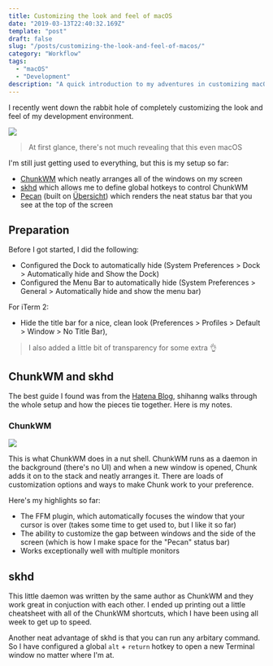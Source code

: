 ```yaml
---
title: Customizing the look and feel of macOS
date: "2019-03-13T22:40:32.169Z"
template: "post"
draft: false
slug: "/posts/customizing-the-look-and-feel-of-macos/"
category: "Workflow"
tags:
  - "macOS"
  - "Development"
description: "A quick introduction to my adventures in customizing macOS, visually"
---
```


I recently went down the rabbit hole of completely customizing the look and feel of my development environment.

![](media/chunkwm-screenshot.png)

> At first glance, there's not much revealing that this even macOS

I'm still just getting used to everything, but this is my setup so far:

* [ChunkWM](https://koekeishiya.github.io/chunkwm/) which neatly arranges all of the windows on my screen
* [skhd](https://github.com/koekeishiya/skhd) which allows me to define global hotkeys to control ChunkWM
* [Pecan](https://github.com/zzzeyez/Pecan) (built on [Übersicht](http://tracesof.net/uebersicht/)) which renders the neat status bar that you see at the top of the screen

## Preparation

Before I got started, I did the following:

* Configured the Dock to automatically hide (System Preferences > Dock > Automatically hide and Show the Dock)
* Configured the Menu Bar to automatically hide (System Preferences > General > Automatically hide and show the menu bar)

For iTerm 2:
* Hide the title bar for a nice, clean look (Preferences > Profiles > Default > Window > No Title Bar),

> I also added a little bit of transparency for some extra 👌

## ChunkWM and skhd

The best guide I found was from the [Hatena Blog](http://hde-advent-2017.hatenadiary.jp/entry/2017/12/24/000000), shihanng walks through the whole setup and how the pieces tie together. Here is my notes.

### ChunkWM

![](media/chunkwm-insert.gif)

This is what ChunkWM does in a nut shell. ChunkWM runs as a daemon in the background (there's no UI) and when a new window is opened, Chunk adds it on to the stack and neatly arranges it. There are loads of customization options and ways to make Chunk work to your preference.

Here's my highlights so far:

* The FFM plugin, which automatically focuses the window that your cursor is over (takes some time to get used to, but I like it so far)
* The ability to customize the gap between windows and the side of the screen (which is how I make space for the "Pecan" status bar)
* Works exceptionally well with multiple monitors

## skhd

This little daemon was written by the same author as ChunkWM and they work great in conjuction with each other. I ended up printing out a little cheatsheet with all of the ChunkWM shortcuts, which I have been using all week to get up to speed.

Another neat advantage of skhd is that you can run any arbitary command. So I have configured a global `alt` + `return` hotkey to open a new Terminal window no matter where I'm at.

